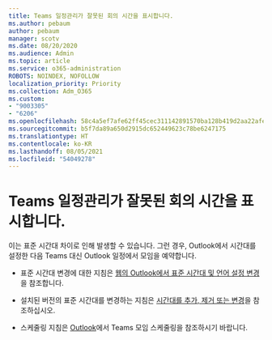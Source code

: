 ```yaml
---
title: Teams 일정관리가 잘못된 회의 시간을 표시합니다.
ms.author: pebaum
author: pebaum
manager: scotv
ms.date: 08/20/2020
ms.audience: Admin
ms.topic: article
ms.service: o365-administration
ROBOTS: NOINDEX, NOFOLLOW
localization_priority: Priority
ms.collection: Adm_O365
ms.custom:
- "9003305"
- "6206"
ms.openlocfilehash: 58c4a5ef7afe62ff45cec311142891570ba128b419d2aa22afea57d4bac8fbe4
ms.sourcegitcommit: b5f7da89a650d2915dc652449623c78be6247175
ms.translationtype: HT
ms.contentlocale: ko-KR
ms.lasthandoff: 08/05/2021
ms.locfileid: "54049278"
---
```

# <a name="teams-calendar-shows-incorrect-meeting-times"></a>Teams 일정관리가 잘못된 회의 시간을 표시합니다.

이는 표준 시간대 차이로 인해 발생할 수 있습니다. 그런 경우, Outlook에서 시간대를 설정한 다음 Teams 대신 Outlook 일정에서 모임을 예약합니다.

- 표준 시간대 변경에 대한 지침은 [웹의 Outlook에서 표준 시간대 및 언어 설정 변경](https://support.microsoft.com/office/change-the-time-zone-and-language-settings-in-outlook-on-the-web-65239869-12e7-4a9d-bca1-76b0ad7ce273)을 참조합니다. 

- 설치된 버전의 표준 시간대를 변경하는 지침은 [시간대를 추가, 제거 또는 변경](https://support.microsoft.com/office/add-remove-or-change-time-zones-5ab3e10e-5a6c-46af-ab48-156fedf70c04)을 참조하십시오.
- 스케줄링 지침은 [Outlook](https://support.microsoft.com/office/schedule-a-teams-meeting-from-outlook-883cc15c-580f-441a-92ea-0992c00a9b0f)에서 Teams 모임 스케줄링을 참조하시기 바랍니다.